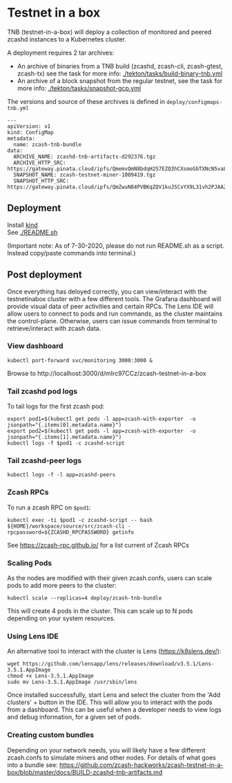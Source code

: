 # Testnet in a box

TNB (testnet-in-a-box) will deploy a collection of monitored and peered zcashd instances to a Kubernetes cluster.

A deployment requires 2 tar archives:
- An archive of binaries from a TNB build (zcashd, zcash-cli, zcash-gtest, zcash-tx) see the task for more info: [./tekton/tasks/build-binary-tnb.yml](./tekton/tasks/build-binary-tnb.yml)
- An archive of a block snapshot from the regular testnet, see the task for more info: [./tekton/tasks/snapshot-gcp.yml](./tekton/tasks/snapshot-gcp.yml)

The versions and source of these archives is defined in `deploy/configmaps-tnb.yml`

```
---
apiVersion: v1
kind: ConfigMap
metadata:
  name: zcash-tnb-bundle
data:
  ARCHIVE_NAME: zcashd-tnb-artifacts-d292376.tgz
  ARCHIVE_HTTP_SRC: https://gateway.pinata.cloud/ipfs/QmemvQmN8bdqH2S7EZQ3hCXsmoGbTXNcN5vaL98CVQ2yXv
  SNAPSHOT_NAME: zcash-testnet-miner-1009419.tgz
  SNAPSHOT_HTTP_SRC: https://gateway.pinata.cloud/ipfs/QmZwuN84PVBKqZQV1kuJSCvYX9L31vh2PJAA2129wdrZ37
```

## Deployment

Install [kind](https://kind.sigs.k8s.io/docs/user/quick-start/)  
See [./README.sh](./README.sh)

(Important note: As of 7-30-2020, please do not run README.sh as a script. Instead copy/paste commands into terminal.)

## Post deployment
Once everything has deloyed correctly, you can view/interact with the testnetinabox cluster with a few different tools. 
The Grafana dashboard will provide visual data of peer activities and certain RPCs. The Lens IDE will allow users to connect
to pods and run commands, as the cluster maintains the control-plane. Otherwise, users can issue commands from terminal
to retrieve/interact with zcash data.

### View dashboard
```
kubectl port-forward svc/monitoring 3000:3000 &
```
Browse to http://localhost:3000/d/mIrc97CCz/zcash-testnet-in-a-box

### Tail zcashd pod logs
To tail logs for the first zcash pod:
```
export pod1=$(kubectl get pods -l app=zcash-with-exporter  -o jsonpath="{.items[0].metadata.name}")
export pod2=$(kubectl get pods -l app=zcash-with-exporter  -o jsonpath="{.items[1].metadata.name}")
kubectl logs -f $pod1 -c zcashd-script
```

### Tail zcashd-peer logs
```
kubectl logs -f -l app=zcashd-peers
```

### Zcash RPCs
To run a zcash RPC on `$pod1`:

```
kubectl exec -ti $pod1 -c zcashd-script -- bash
${HOME}/workspace/source/src/zcash-cli -rpcpassword=${ZCASHD_RPCPASSWORD} getinfo
```
See https://zcash-rpc.github.io/ for a list current of Zcash RPCs

### Scaling Pods
As the nodes are modified with their given zcash.confs, users can scale pods to add more peers to the cluster:
```
kubectl scale --replicas=4 deploy/zcash-tnb-bundle
```
This will create 4 pods in the cluster. This can scale up to N pods depending on your system resources.

### Using Lens IDE
An alternative tool to interact with the cluster is Lens (https://k8slens.dev/):
```
wget https://github.com/lensapp/lens/releases/download/v3.5.1/Lens-3.5.1.AppImage
chmod +x Lens-3.5.1.AppImage
sudo mv Lens-3.5.1.AppImage /usr/sbin/lens
```
Once installed successfully, start Lens and select the cluster from the 'Add clusters' + button in the IDE. This will allow you to interact with the pods from a dashboard. This can be useful when a developer needs to view logs and debug information, for a given set of pods.

### Creating custom bundles
Depending on your network needs, you will likely have a few different zcash.confs to simulate miners and other nodes. 
For details of what goes into a bundle see: https://github.com/zcash-hackworks/zcash-testnet-in-a-box/blob/master/docs/BUILD-zcashd-tnb-artifacts.md 
